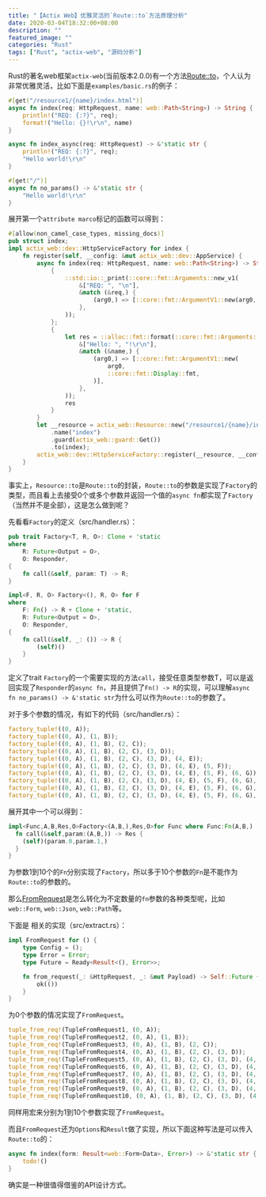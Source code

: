 ```yaml
---
title: "【Actix Web】优雅灵活的`Route::to`方法原理分析"
date: 2020-03-04T18:32:00+08:00
description: ""
featured_image: ""
categories: "Rust"
tags: ["Rust", "actix-web", "源码分析"]
---
```


Rust的著名web框架`actix-web`(当前版本2.0.0)有一个方法[Route::to](https://docs.rs/actix-web/2.0.0/actix_web/struct.Route.html#method.to "Route::to")，个人认为非常优雅灵活，比如下面是`examples/basic.rs`的例子：
```rust
#[get("/resource1/{name}/index.html")]
async fn index(req: HttpRequest, name: web::Path<String>) -> String {
    println!("REQ: {:?}", req);
    format!("Hello: {}!\r\n", name)
}

async fn index_async(req: HttpRequest) -> &'static str {
    println!("REQ: {:?}", req);
    "Hello world!\r\n"
}

#[get("/")]
async fn no_params() -> &'static str {
    "Hello world!\r\n"
}
```
展开第一个`attribute marco`标记的函数可以得到：
```rust
#[allow(non_camel_case_types, missing_docs)]
pub struct index;
impl actix_web::dev::HttpServiceFactory for index {
    fn register(self, __config: &mut actix_web::dev::AppService) {
        async fn index(req: HttpRequest, name: web::Path<String>) -> String {
            {
                ::std::io::_print(::core::fmt::Arguments::new_v1(
                    &["REQ: ", "\n"],
                    &match (&req,) {
                        (arg0,) => [::core::fmt::ArgumentV1::new(arg0, ::core::fmt::Debug::fmt)],
                    },
                ));
            };
            {
                let res = ::alloc::fmt::format(::core::fmt::Arguments::new_v1(
                    &["Hello: ", "!\r\n"],
                    &match (&name,) {
                        (arg0,) => [::core::fmt::ArgumentV1::new(
                            arg0,
                            ::core::fmt::Display::fmt,
                        )],
                    },
                ));
                res
            }
        }
        let __resource = actix_web::Resource::new("/resource1/{name}/index.html")
            .name("index")
            .guard(actix_web::guard::Get())
            .to(index);
        actix_web::dev::HttpServiceFactory::register(__resource, __config)
    }
}
```
事实上，`Resource::to`是`Route::to`的封装，`Route::to`的参数是实现了`Factory`的类型，而且看上去接受0个或多个参数并返回一个值的`async fn`都实现了`Factory`（当然并不是全部），这是怎么做到呢？

先看看`Factory`的定义（src/handler.rs）：
```rust
pub trait Factory<T, R, O>: Clone + 'static
where
    R: Future<Output = O>,
    O: Responder,
{
    fn call(&self, param: T) -> R;
}

impl<F, R, O> Factory<(), R, O> for F
where
    F: Fn() -> R + Clone + 'static,
    R: Future<Output = O>,
    O: Responder,
{
    fn call(&self, _: ()) -> R {
        (self)()
    }
}
```
定义了trait `Factory`的一个需要实现的方法`call`，接受任意类型参数T，可以是返回实现了`Responder`的`async fn`，并且提供了`Fn() -> R`的实现，可以理解`async fn no_params() -> &'static str`为什么可以作为`Route::to`的参数了。

对于多个参数的情况，有如下的代码（src/handler.rs）：
```rust
factory_tuple!((0, A));
factory_tuple!((0, A), (1, B));
factory_tuple!((0, A), (1, B), (2, C));
factory_tuple!((0, A), (1, B), (2, C), (3, D));
factory_tuple!((0, A), (1, B), (2, C), (3, D), (4, E));
factory_tuple!((0, A), (1, B), (2, C), (3, D), (4, E), (5, F));
factory_tuple!((0, A), (1, B), (2, C), (3, D), (4, E), (5, F), (6, G));
factory_tuple!((0, A), (1, B), (2, C), (3, D), (4, E), (5, F), (6, G), (7, H));
factory_tuple!((0, A), (1, B), (2, C), (3, D), (4, E), (5, F), (6, G), (7, H), (8, I));
factory_tuple!((0, A), (1, B), (2, C), (3, D), (4, E), (5, F), (6, G), (7, H), (8, I), (9, J));
```
展开其中一个可以得到：
```rust
impl<Func,A,B,Res,O>Factory<(A,B,),Res,O>for Func where Func:Fn(A,B,) -> Res+Clone+'static,Res:Future<Output = O>,O:Responder,{
  fn call(&self,param:(A,B,)) -> Res {
    (self)(param.0,param.1,)
  }
}
```
为参数1到10个的`Fn`分别实现了`Factory`，所以多于10个参数的`Fn`是不能作为`Route::to`的参数的。

那么[FromRequest](https://docs.rs/actix-web/2.0.0/actix_web/trait.FromRequest.html "FromRequest")是怎么转化为不定数量的`fn`参数的各种类型呢，比如`web::Form`, `web::Json`, `web::Path`等。

下面是  相关的实现（src/extract.rs）：
```rust
impl FromRequest for () {
    type Config = ();
    type Error = Error;
    type Future = Ready<Result<(), Error>>;

    fn from_request(_: &HttpRequest, _: &mut Payload) -> Self::Future {
        ok(())
    }
}
```
为0个参数的情况实现了`FromRequest`。
```rust
tuple_from_req!(TupleFromRequest1, (0, A));
tuple_from_req!(TupleFromRequest2, (0, A), (1, B));
tuple_from_req!(TupleFromRequest3, (0, A), (1, B), (2, C));
tuple_from_req!(TupleFromRequest4, (0, A), (1, B), (2, C), (3, D));
tuple_from_req!(TupleFromRequest5, (0, A), (1, B), (2, C), (3, D), (4, E));
tuple_from_req!(TupleFromRequest6, (0, A), (1, B), (2, C), (3, D), (4, E), (5, F));
tuple_from_req!(TupleFromRequest7, (0, A), (1, B), (2, C), (3, D), (4, E), (5, F), (6, G));
tuple_from_req!(TupleFromRequest8, (0, A), (1, B), (2, C), (3, D), (4, E), (5, F), (6, G), (7, H));
tuple_from_req!(TupleFromRequest9, (0, A), (1, B), (2, C), (3, D), (4, E), (5, F), (6, G), (7, H), (8, I));
tuple_from_req!(TupleFromRequest10, (0, A), (1, B), (2, C), (3, D), (4, E), (5, F), (6, G), (7, H), (8, I), (9, J));
```
同样用宏来分别为1到10个参数实现了`FromRequest`。

而且`FromRequest`还为`Options`和`Result`做了实现，所以下面这种写法是可以传入`Route::to`的：
```rust
async fn index(form: Result<web::Form<Data>, Error>) -> &'static str {
    todo!()
}
```
确实是一种很值得借鉴的API设计方式。


